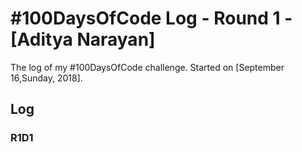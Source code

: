 # #100DaysOfCode Log - Round 1 - [Aditya Narayan]

The log of my #100DaysOfCode challenge. Started on [September 16,Sunday, 2018].

## Log

### R1D1 



